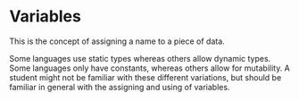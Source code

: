 # Variables

This is the concept of assigning a name to a piece of data.

Some languages use static types whereas others allow dynamic types.
Some languages only have constants, whereas others allow for mutability.
A student might not be familiar with these different variations, but should be familiar in general with the assigning and using of variables.
